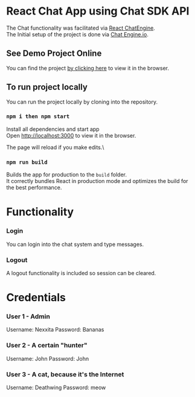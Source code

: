 # React Chat App using Chat SDK API

The Chat functionality was facilitated via [React ChatEngine](https://www.npmjs.com/package/react-chat-engine). \
The Initial setup of the project is done via [Chat Engine.io](https://chatengine.io/).

## See Demo Project Online

You can find the project [by clicking here](https://tvass-chat-application-reactjs.netlify.app/) to view it in the browser.

## To run project locally

You can run the project locally by cloning into the repository.

### `npm i then npm start`

Install all dependencies and start app\
Open [http://localhost:3000](http://localhost:3000) to view it in the browser.

The page will reload if you make edits.\

### `npm run build`

Builds the app for production to the `build` folder.\
It correctly bundles React in production mode and optimizes the build for the best performance.


# Functionality

### Login

You can login into the chat system and type messages.

### Logout

A logout functionality is included so session can be cleared.

# Credentials

### User 1 - Admin

Username: Nexxita
Password: Bananas

### User 2 - A certain "hunter"

Username: John
Password: John

### User 3 - A cat, because it's the Internet

Username: Deathwing
Password: meow
